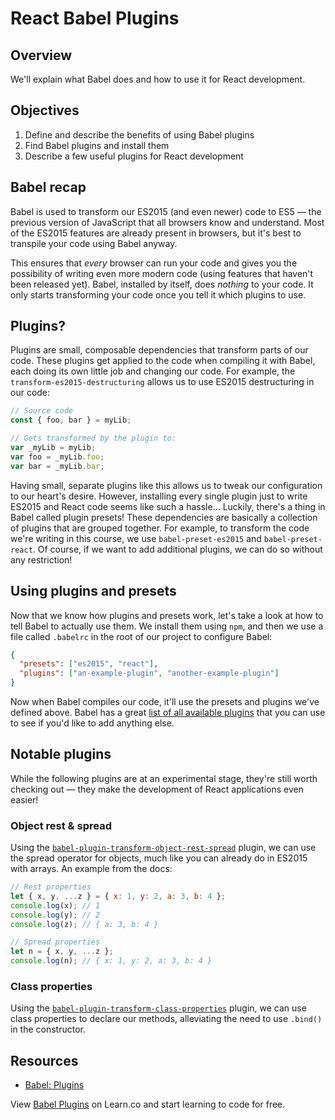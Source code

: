 
# React Babel Plugins

## Overview

We'll explain what Babel does and how to use it for React development. 

## Objectives
1. Define and describe the benefits of using Babel plugins
2. Find Babel plugins and install them
2. Describe a few useful plugins for React development

## Babel recap
Babel is used to transform our ES2015 (and even newer) code to ES5 — the previous version of JavaScript that all browsers know and understand. Most of the ES2015 features are already present in browsers, but it's best to transpile your code using Babel anyway.

This ensures that _every_ browser can run your code and gives you the possibility of writing even more modern code (using features that haven't been released yet). Babel, installed by itself, does _nothing_ to your code. It only starts transforming your code once you tell it which plugins to use.

## Plugins?
Plugins are small, composable dependencies that transform parts of our code. These plugins get applied to the code when compiling it with Babel, each doing its own little job and changing our code. For example, the `transform-es2015-destructuring` allows us to use ES2015 destructuring in our code:

```js
// Source code
const { foo, bar } = myLib;

// Gets transformed by the plugin to:
var _myLib = myLib;
var foo = _myLib.foo;
var bar = _myLib.bar;
```

Having small, separate plugins like this allows us to tweak our configuration to our heart's desire. However, installing every single plugin just to write ES2015 and React code seems like such a hassle... Luckily, there's a thing in Babel called plugin presets! These dependencies are basically a collection of plugins that are grouped together. For example, to transform the code we're writing in this course, we use `babel-preset-es2015` and `babel-preset-react`. Of course, if we want to add additional plugins, we can do so without any restriction!

## Using plugins and presets
Now that we know how plugins and presets work, let's take a look at how to tell Babel to actually use them. We install them using `npm`, and then we use a file called `.babelrc` in the root of our project to configure Babel:

```json
{
  "presets": ["es2015", "react"],
  "plugins": ["an-example-plugin", "another-example-plugin"]
}
```

Now when Babel compiles our code, it'll use the presets and plugins we've defined above. Babel has a great [list of all available plugins](https://babeljs.io/docs/plugins/) that you can use to see if you'd like to add anything else.

## Notable plugins
While the following plugins are at an experimental stage, they're still worth checking out — they make the development of React applications even easier!

### Object rest & spread
Using the [`babel-plugin-transform-object-rest-spread`](http://babeljs.io/docs/plugins/transform-object-rest-spread/) plugin, we can use the spread operator for objects, much like you can already do in ES2015 with arrays. An example from the docs:

```js
// Rest properties
let { x, y, ...z } = { x: 1, y: 2, a: 3, b: 4 };
console.log(x); // 1
console.log(y); // 2
console.log(z); // { a: 3, b: 4 }

// Spread properties
let n = { x, y, ...z };
console.log(n); // { x: 1, y: 2, a: 3, b: 4 }
```

### Class properties
Using the [`babel-plugin-transform-class-properties`](http://babeljs.io/docs/plugins/transform-class-properties/) plugin, we can use class properties to declare our methods, alleviating the need to use `.bind()` in the constructor.

## Resources
- [Babel: Plugins](http://babeljs.io/docs/plugins/)

<p class='util--hide'>View <a href='https://learn.co/lessons/react-babel-plugins'>Babel Plugins</a> on Learn.co and start learning to code for free.</p>
